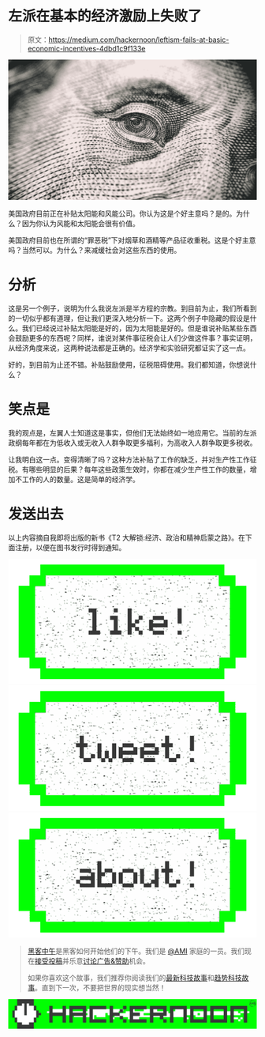 # 左派在基本的经济激励上失败了

> 原文：<https://medium.com/hackernoon/leftism-fails-at-basic-economic-incentives-4dbd1c9f133e>

![](img/849f44c4ca18194555b2d5eea4277006.png)

美国政府目前正在补贴太阳能和风能公司。你认为这是个好主意吗？是的。为什么？因为你认为风能和太阳能会很有价值。

美国政府目前也在所谓的“罪恶税”下对烟草和酒精等产品征收重税。这是个好主意吗？当然可以。为什么？来减缓社会对这些东西的使用。

# 分析

这是另一个例子，说明为什么我说左派是半方程的宗教。到目前为止，我们所看到的一切似乎都有道理，但让我们更深入地分析一下。这两个例子中隐藏的假设是什么。我们已经说过补贴太阳能是好的，因为太阳能是好的。但是谁说补贴某些东西会鼓励更多的东西呢？同样，谁说对某件事征税会让人们少做这件事？事实证明，从经济角度来说，这两种说法都是正确的。经济学和实验研究都证实了这一点。

好的，到目前为止还不错。补贴鼓励使用，征税阻碍使用。我们都知道，你想说什么？

# 笑点是

我的观点是，左翼人士知道这是事实，但他们无法始终如一地应用它。当前的左派政纲每年都在为低收入或无收入人群争取更多福利，为高收入人群争取更多税收。

让我明白这一点。变得清晰了吗？这种方法补贴了工作的缺乏，并对生产性工作征税。有哪些明显的后果？每年这些政策生效时，你都在减少生产性工作的数量，增加不工作的人的数量。这是简单的经济学。

# 发送出去

以上内容摘自我即将出版的新书《T2 大解锁:经济、政治和精神启蒙之路》。在下面注册，以便在图书发行时得到通知。

[![](img/50ef4044ecd4e250b5d50f368b775d38.png)](http://bit.ly/HackernoonFB)[![](img/979d9a46439d5aebbdcdca574e21dc81.png)](https://goo.gl/k7XYbx)[![](img/2930ba6bd2c12218fdbbf7e02c8746ff.png)](https://goo.gl/4ofytp)

> [黑客中午](http://bit.ly/Hackernoon)是黑客如何开始他们的下午。我们是 [@AMI](http://bit.ly/atAMIatAMI) 家庭的一员。我们现在[接受投稿](http://bit.ly/hackernoonsubmission)并乐意[讨论广告&赞助](mailto:partners@amipublications.com)机会。
> 
> 如果你喜欢这个故事，我们推荐你阅读我们的[最新科技故事](http://bit.ly/hackernoonlatestt)和[趋势科技故事](https://hackernoon.com/trending)。直到下一次，不要把世界的现实想当然！

![](img/be0ca55ba73a573dce11effb2ee80d56.png)